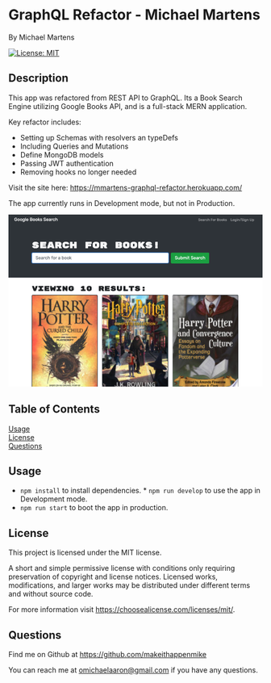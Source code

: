 # GraphQL Refactor - Michael Martens
<p />By Michael Martens

[![License: MIT](https://img.shields.io/badge/License-MIT-yellow.svg)](https://opensource.org/licenses/MIT)

## Description
This app was refactored from REST API to GraphQL. Its a Book Search Engine utilizing Google Books API, and is a full-stack MERN application.

Key refactor includes:

* Setting up Schemas with resolvers an typeDefs
* Including Queries and Mutations
* Define MongoDB models
* Passing JWT authentication
* Removing hooks no longer needed

Visit the site here: https://mmartens-graphql-refactor.herokuapp.com/

The app currently runs in Development mode, but not in Production.

<img src="./client/public/screenshot.png" />
<br>

## Table of Contents
[Usage](#usage)<br />[License](#license)<br />[Questions](#questions)

## Usage
* ```npm install``` to install dependencies. * ```npm run develop``` to use the app in Development mode.
* ```npm run start``` to boot the app in production.

## License
This project is licensed under the MIT license.

A short and simple permissive license with conditions only requiring preservation of copyright and license notices. Licensed works, modifications, and larger works may be distributed under different terms and without source code.<p />For more information visit https://choosealicense.com/licenses/mit/.

## Questions
Find me on Github at https://github.com/makeithappenmike<p/>You can reach me at omichaelaaron@gmail.com if you have any questions.